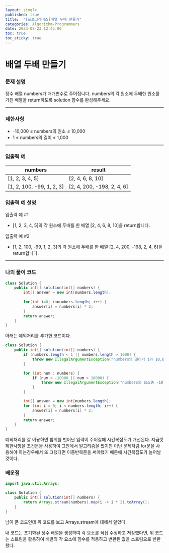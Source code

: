```yaml
---
layout: single
published: true
title:  "[프로그래머스]배열 두배 만들기"
categories: Algorithm-Programmers
date: 2023-08-23 12:45:00
toc: true
toc_sticky: true
---
```


# 배열 두배 만들기

### 문제 설명
정수 배열 numbers가 매개변수로 주어집니다. numbers의 각 원소에 두배한 원소를 가진 배열을 return하도록 solution 함수를 완성해주세요.

----------------

### 제한사항

* -10,000 ≤ numbers의 원소 ≤ 10,000
* 1 ≤ numbers의 길이 ≤ 1,000



----------------

### 입출력 예

|numbers    |result|
|---|---|
|[1, 2, 3, 4, 5]|[2, 4, 6, 8, 10]|
|[1, 2, 100, -99, 1, 2, 3]|[2, 4, 200, -198, 2, 4, 6]|


### 입출력 예 설명

입출력 예 #1
* [1, 2, 3, 4, 5]의 각 원소에 두배를 한 배열 [2, 4, 6, 8, 10]을 return합니다.
  
입출력 예 #2
* [1, 2, 100, -99, 1, 2, 3]의 각 원소에 두배를 한 배열 [2, 4, 200, -198, 2, 4, 6]을 return합니다.




----------------

### 나의 풀이 코드

```java
class Solution {
    public int[] solution(int[] numbers) {
        int[] answer = new int[numbers.length];
        
        for(int i=0; i<numbers.length; i++) {
            answer[i] = numbers[i] * 2;
        }
        return answer;
    }
}
```
<p>
아래는 예외처리를 추가한 코드이다.
</p>

```java
class Solution {
    public int[] solution(int[] numbers) {
        if (numbers.length < 1 || numbers.length > 1000) {
            throw new IllegalArgumentException("numbers의 길이가 1과 10,000사이의 범위를 넘습니다.");
        }

        for (int num : numbers) {
            if (num < -10000 || num > 10000) {
                throw new IllegalArgumentException("numbers의 요소중 -10,000에서 10,000사이의 범위를 넘습니다. ");
            }
        }

        int[] answer = new int[numbers.length];
        for (int i = 0; i < numbers.length; i++) {
            answer[i] = numbers[i] * 2;
        }
        return answer;
    }
}
```
<p>
예외처리를 잘 이용하면 범위를 벗어난 입력이 주어질때 시간복잡도가 개선된다.
지금껏 제한사항을 조건문을 사용하여 그안에서 알고리즘을 짰지만 이번 문제처럼 for문을 사용해야 하는경우에서 또 그랬다면 이중반복문을 써야했기 때문에 시간복잡도가 늘어날것이다.
</p>

### 배운점

```java
import java.util.Arrays;

class Solution {
    public int[] solution(int[] numbers) {
        return Arrays.stream(numbers).map(i -> i * 2).toArray();
    }
}

```
<p>
남이 푼 코드인데 위 코드를 보고 Arrays.stream에 대해서 알았다.
</p>
<p>
내 코드는 초기화된 정수 배열을 생성하여 각 요소를 직접 수정하고 저장했다면, 위 코드는 스트림을 활용하여 배열의 각 요소에 함수를 적용하고 변환된 값을 스트림으로 반환했다.
</p>

